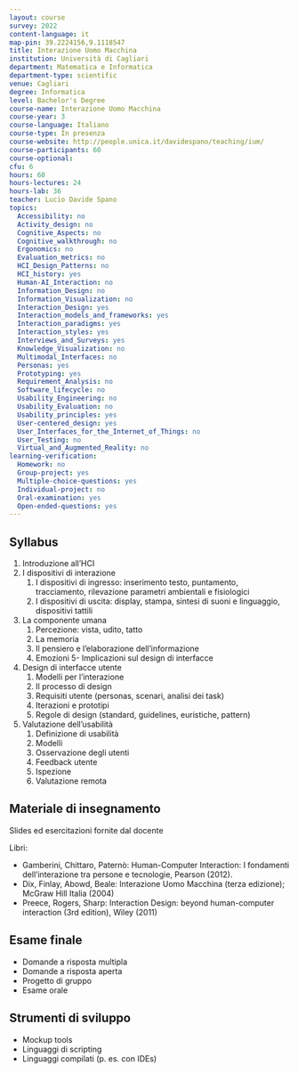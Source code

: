 ```yaml
---
layout: course
survey: 2022
content-language: it
map-pin: 39.2224156,9.1118547
title: Interazione Uomo Macchina
institution: Università di Cagliari
department: Matematica e Informatica
department-type: scientific
venue: Cagliari
degree: Informatica
level: Bachelor's Degree
course-name: Interazione Uomo Macchina
course-year: 3
course-language: Italiano
course-type: In presenza
course-website: http://people.unica.it/davidespano/teaching/ium/
course-participants: 60
course-optional: 
cfu: 6
hours: 60
hours-lectures: 24
hours-lab: 36
teacher: Lucio Davide Spano
topics: 
  Accessibility: no 
  Activity_design: no 
  Cognitive_Aspects: no 
  Cognitive_walkthrough: no 
  Ergonomics: no 
  Evaluation_metrics: no 
  HCI_Design_Patterns: no 
  HCI_history: yes 
  Human-AI_Interaction: no 
  Information_Design: no 
  Information_Visualization: no 
  Interaction_Design: yes 
  Interaction_models_and_frameworks: yes 
  Interaction_paradigms: yes 
  Interaction_styles: yes 
  Interviews_and_Surveys: yes 
  Knowledge_Visualization: no 
  Multimodal_Interfaces: no 
  Personas: yes
  Prototyping: yes 
  Requirement_Analysis: no 
  Software_lifecycle: no 
  Usability_Engineering: no 
  Usability_Evaluation: no 
  Usability_principles: yes 
  User-centered_design: yes
  User_Interfaces_for_the_Internet_of_Things: no 
  User_Testing: no 
  Virtual_and_Augmented_Reality: no 
learning-verification: 
  Homework: no 
  Group-project: yes 
  Multiple-choice-questions: yes 
  Individual-project: no 
  Oral-examination: yes 
  Open-ended-questions: yes 
---
```



## Syllabus 
1. Introduzione all’HCI
2. I dispositivi di interazione
    1. I dispositivi di ingresso: inserimento testo, puntamento, tracciamento, rilevazione parametri ambientali e fisiologici 
    2. I dispositivi di uscita: display, stampa, sintesi di suoni e linguaggio, dispositivi tattili
3. La componente umana
   1. Percezione: vista, udito, tatto
   2. La memoria 
   3. Il pensiero e l’elaborazione dell’informazione
   4. Emozioni
   5- Implicazioni sul design di interfacce
4. Design di interfacce utente
   1. Modelli per l’interazione 
   2. Il processo di design 
   3. Requisiti utente (personas, scenari, analisi dei task)
   4. Iterazioni e prototipi
   5. Regole di design (standard, guidelines, euristiche, pattern)
5. Valutazione dell’usabilità
     1. Definizione di usabilità
     2. Modelli
     3. Osservazione degli utenti
     4. Feedback utente
     5. Ispezione
     6. Valutazione remota

## Materiale di insegnamento 
Slides ed esercitazioni fornite dal docente

Libri:
- Gamberini, Chittaro, Paternò: Human-Computer Interaction: I fondamenti dell’interazione tra persone e tecnologie, Pearson (2012).
- Dix, Finlay, Abowd, Beale: Interazione Uomo Macchina (terza edizione); McGraw Hill Italia (2004)
- Preece, Rogers, Sharp: Interaction Design: beyond human-computer interaction (3rd edition), Wiley (2011)

## Esame finale 
- Domande a risposta multipla 
- Domande a risposta aperta 
- Progetto di gruppo
- Esame orale

## Strumenti di sviluppo 
- Mockup tools
- Linguaggi di scripting
-  Linguaggi compilati (p. es. con IDEs)
